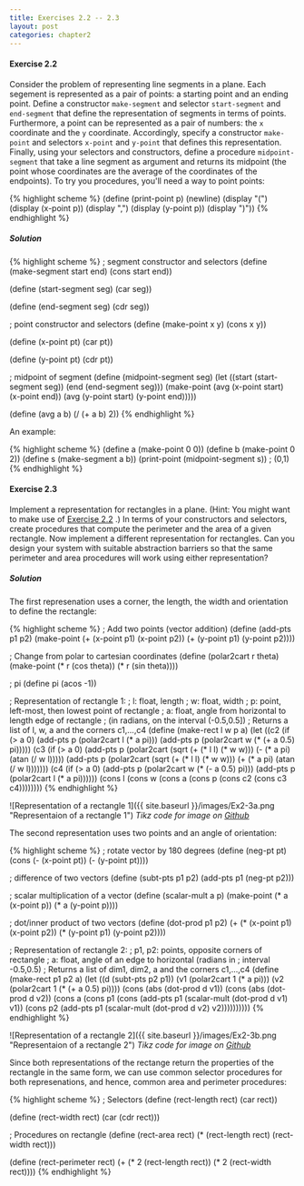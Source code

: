 ```yaml
---
title: Exercises 2.2 -- 2.3
layout: post
categories: chapter2
---
```


<a name="Ex2.2"> </a>
#### Exercise 2.2
Consider the problem of representing line segments in a plane. Each
segement is represented as a pair of points: a starting point and an
ending point. Define a constructor `make-segment` and selector
`start-segment` and `end-segment` that define the representation of
segments in terms of points. Furthermore, a point can be represented
as a pair of numbers: the `x` coordinate and the `y` coordinate.
Accordingly, specify a constructor `make-point` and selectors
`x-point` and `y-point` that defines this representation. Finally,
using your selectors and constructors, define a procedure
`midpoint-segment` that take a line segment as argument and returns
its midpoint (the point whose coordinates are the average of the
coordinates of the endpoints). To try you procedures, you'll need a
way to point points:

{% highlight scheme %}
(define (print-point p)
    (newline)
    (display "(")
    (display (x-point p))
    (display ",")
    (display (y-point p))
    (display ")"))
{% endhighlight %}

##### Solution

{% highlight scheme %}
; segment constructor and selectors
(define (make-segment start end)
    (cons start end))

(define (start-segment seg)
    (car seg))

(define (end-segment seg)
    (cdr seg))

; point constructor and selectors
(define (make-point x y)
    (cons x y))

(define (x-point pt)
    (car pt))

(define (y-point pt)
    (cdr pt))

; midpoint of segment
(define (midpoint-segment seg)
    (let ((start (start-segment seg))
          (end (end-segment seg)))
         (make-point (avg (x-point start) (x-point end))
                     (avg (y-point start) (y-point end)))))

(define (avg a b)
    (/ (+ a b) 2))
{% endhighlight %}

An example:

{% highlight scheme %}
(define a (make-point 0 0))
(define b (make-point 0 2))
(define s (make-segment a b))
(print-point (midpoint-segment s))
; (0,1)
{% endhighlight %}

<a name="Ex2.3"> </a>
#### Exercise 2.3
Implement a representation for rectangles in a plane. (Hint: You might
want to make use of [Exercise 2.2](#Ex2.2) .) In terms of your
constructors and selectors, create procedures that compute the
perimeter and the area of a given rectangle. Now implement a different
representation for rectangles. Can you design your system with
suitable abstraction barriers so that the same perimeter and area
procedures will work using either representation?

##### Solution
The first represenation uses a corner, the length, the width and
orientation to define the rectangle:

{% highlight scheme %}
; Add two points (vector addition)
(define (add-pts p1 p2)
    (make-point (+ (x-point p1) (x-point p2))
                (+ (y-point p1) (y-point p2))))

; Change from polar to cartesian coordinates
(define (polar2cart r theta)
    (make-point (* r (cos theta))
                (* r (sin theta))))

; pi
(define pi (acos -1))

; Representation of rectangle 1:
;   l: float, length
;   w: float, width
;   p: point, left-most, then lowest point of rectangle
;   a: float, angle from horizontal to length edge of rectangle
;        (in radians, on the interval (-0.5,0.5])
; Returns a list of l, w, a and the corners c1,...,c4
(define (make-rect l w p a)
    (let ((c2 (if (> a 0)
                  (add-pts p (polar2cart l (* a pi)))
                  (add-pts p (polar2cart w (* (+ a 0.5) pi)))))
          (c3 (if (> a 0)
                  (add-pts p (polar2cart (sqrt (+ (* l l) (* w w)))
                                         (- (* a pi) (atan (/ w l)))))
                  (add-pts p (polar2cart (sqrt (+ (* l l) (* w w)))
                                         (+ (* a pi) (atan (/ w l)))))))
          (c4 (if (> a 0)
                  (add-pts p (polar2cart w (* (- a 0.5) pi)))
                  (add-pts p (polar2cart l (* a pi))))))
         (cons l
               (cons w
                     (cons a
                           (cons p
                               (cons c2
                                   (cons c3 c4))))))))
{% endhighlight %}

![Representation of a rectangle 1]({{ site.baseurl }}/images/Ex2-3a.png "Representaion of a rectangle 1")
_Tikz code for image on [Github](https://github.com/mngu2382/sicp/blob/master/figures/Ex2-3a.tex)_

The second representation uses two points and an angle of orientation:

{% highlight scheme %}
; rotate vector by 180 degrees
(define (neg-pt pt)
    (cons (- (x-point pt)) (- (y-point pt))))

; difference of two vectors
(define (subt-pts p1 p2)
    (add-pts p1 (neg-pt p2)))

; scalar multiplication of a vector
(define (scalar-mult a p)
    (make-point (* a (x-point p)) (* a (y-point p))))

; dot/inner product of two vectors
(define (dot-prod p1 p2)
    (+ (* (x-point p1) (x-point p2)) (* (y-point p1) (y-point p2))))

; Representation of rectangle 2:
;   p1, p2: points, opposite corners of rectangle
;   a: float, angle of an edge to horizontal (radians in
;        interval -0.5,0.5)
; Returns a list of dim1, dim2, a and the corners c1,...,c4
(define (make-rect p1 p2 a)
  (let ((d (subt-pts p2 p1))
        (v1 (polar2cart 1 (* a pi)))
        (v2 (polar2cart 1 (* (+ a 0.5) pi))))
       (cons (abs (dot-prod d v1))
         (cons (abs (dot-prod d v2))
            (cons a
               (cons p1
                  (cons (add-pts p1 (scalar-mult (dot-prod d v1)
                                                  v1))
                     (cons p2
                            (add-pts p1 (scalar-mult (dot-prod d v2)
                                                     v2))))))))))
{% endhighlight %}

![Representation of a rectangle 2]({{ site.baseurl }}/images/Ex2-3b.png "Representaion of a rectangle 2")
_Tikz code for image on [Github](https://github.com/mngu2382/sicp/blob/master/figures/Ex2-3b.tex)_

Since both representations of the rectange return the properties of
the rectangle in the same form, we can use common selector procedures
for both represenations, and hence, common area and perimeter
procedures:

{% highlight scheme %}
; Selectors
(define (rect-length rect)
    (car rect))

(define (rect-width rect)
    (car (cdr rect)))

; Procedures on rectangle
(define (rect-area rect)
    (* (rect-length rect) (rect-width rect)))

(define (rect-perimeter rect)
    (+ (* 2 (rect-length rect)) (* 2 (rect-width rect))))
{% endhighlight %}
